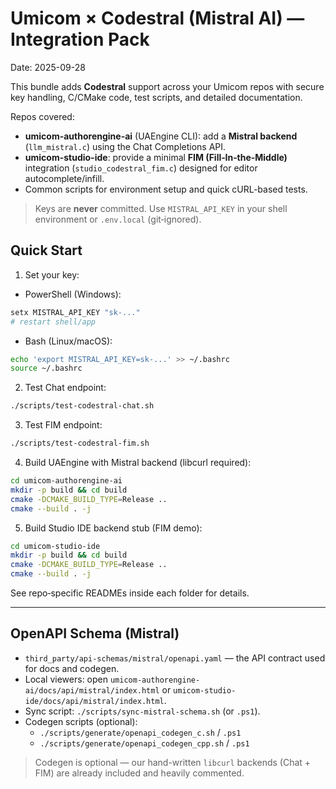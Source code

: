 # Umicom × Codestral (Mistral AI) — Integration Pack
Date: 2025-09-28

This bundle adds **Codestral** support across your Umicom repos with secure key handling, C/CMake code, test scripts, and detailed documentation.

Repos covered:
- **umicom-authorengine-ai** (UAEngine CLI): add a **Mistral backend** (`llm_mistral.c`) using the Chat Completions API.
- **umicom-studio-ide**: provide a minimal **FIM (Fill‑In‑the‑Middle)** integration (`studio_codestral_fim.c`) designed for editor autocomplete/infill.
- Common scripts for environment setup and quick cURL-based tests.

> Keys are **never** committed. Use `MISTRAL_API_KEY` in your shell environment or `.env.local` (git‑ignored).

## Quick Start

1) Set your key:
- PowerShell (Windows):
```powershell
setx MISTRAL_API_KEY "sk-..."
# restart shell/app
```
- Bash (Linux/macOS):
```bash
echo 'export MISTRAL_API_KEY=sk-...' >> ~/.bashrc
source ~/.bashrc
```

2) Test Chat endpoint:
```bash
./scripts/test-codestral-chat.sh
```

3) Test FIM endpoint:
```bash
./scripts/test-codestral-fim.sh
```

4) Build UAEngine with Mistral backend (libcurl required):
```bash
cd umicom-authorengine-ai
mkdir -p build && cd build
cmake -DCMAKE_BUILD_TYPE=Release ..
cmake --build . -j
```

5) Build Studio IDE backend stub (FIM demo):
```bash
cd umicom-studio-ide
mkdir -p build && cd build
cmake -DCMAKE_BUILD_TYPE=Release ..
cmake --build . -j
```

See repo‑specific READMEs inside each folder for details.


---

## OpenAPI Schema (Mistral)

- `third_party/api-schemas/mistral/openapi.yaml` — the API contract used for docs and codegen.
- Local viewers: open `umicom-authorengine-ai/docs/api/mistral/index.html` or `umicom-studio-ide/docs/api/mistral/index.html`.
- Sync script: `./scripts/sync-mistral-schema.sh` (or `.ps1`).
- Codegen scripts (optional):  
  - `./scripts/generate/openapi_codegen_c.sh` / `.ps1`  
  - `./scripts/generate/openapi_codegen_cpp.sh` / `.ps1`

> Codegen is optional — our hand-written `libcurl` backends (Chat + FIM) are already included and heavily commented.

